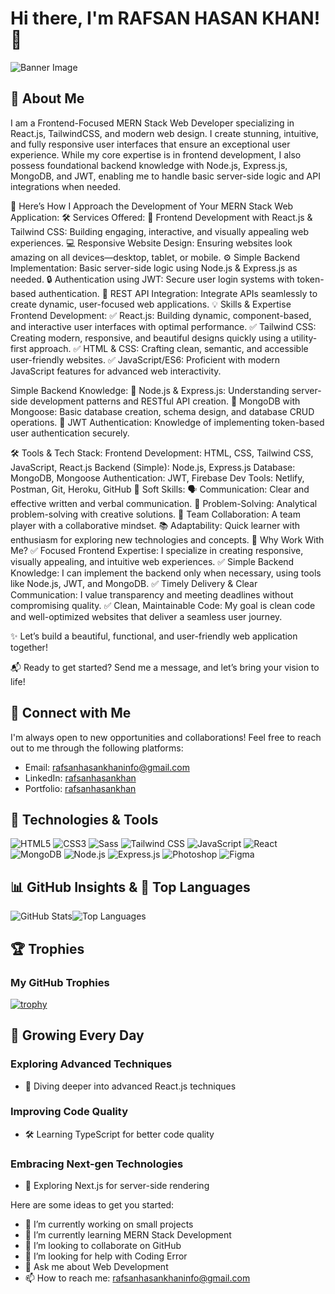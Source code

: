 # Hi there, I'm RAFSAN HASAN KHAN! 👋
![Banner Image](https://i.postimg.cc/26pb3Xyt/Banner-Rafsan.png)

## 🌟 About Me

I am a Frontend-Focused MERN Stack Web Developer specializing in React.js, TailwindCSS, and modern web design. I create stunning, intuitive, and fully responsive user interfaces that ensure an exceptional user experience. While my core expertise is in frontend development, I also possess foundational backend knowledge with Node.js, Express.js, MongoDB, and JWT, enabling me to handle basic server-side logic and API integrations when needed.

🚀 Here’s How I Approach the Development of Your MERN Stack Web Application:
🛠️ Services Offered:
🎨 Frontend Development with React.js & Tailwind CSS: Building engaging, interactive, and visually appealing web experiences.
💻 Responsive Website Design: Ensuring websites look amazing on all devices—desktop, tablet, or mobile.
⚙️ Simple Backend Implementation: Basic server-side logic using Node.js & Express.js as needed.
🔒 Authentication using JWT: Secure user login systems with token-based authentication.
🔗 REST API Integration: Integrate APIs seamlessly to create dynamic, user-focused web applications.
💡 Skills & Expertise
Frontend Development:
✅ React.js: Building dynamic, component-based, and interactive user interfaces with optimal performance.
✅ Tailwind CSS: Creating modern, responsive, and beautiful designs quickly using a utility-first approach.
✅ HTML & CSS: Crafting clean, semantic, and accessible user-friendly websites.
✅ JavaScript/ES6: Proficient with modern JavaScript features for advanced web interactivity.

Simple Backend Knowledge:
🔧 Node.js & Express.js: Understanding server-side development patterns and RESTful API creation.
🔧 MongoDB with Mongoose: Basic database creation, schema design, and database CRUD operations.
🔧 JWT Authentication: Knowledge of implementing token-based user authentication securely.

🛠️ Tools & Tech Stack:
Frontend Development: HTML, CSS, Tailwind CSS, JavaScript, React.js
Backend (Simple): Node.js, Express.js
Database: MongoDB, Mongoose
Authentication: JWT, Firebase
Dev Tools: Netlify, Postman, Git, Heroku, GitHub
🌟 Soft Skills:
🗣️ Communication: Clear and effective written and verbal communication.
🧠 Problem-Solving: Analytical problem-solving with creative solutions.
🤝 Team Collaboration: A team player with a collaborative mindset.
📚 Adaptability: Quick learner with enthusiasm for exploring new technologies and concepts.
💼 Why Work With Me?
✅ Focused Frontend Expertise: I specialize in creating responsive, visually appealing, and intuitive web experiences.
✅ Simple Backend Knowledge: I can implement the backend only when necessary, using tools like Node.js, JWT, and MongoDB.
✅ Timely Delivery & Clear Communication: I value transparency and meeting deadlines without compromising quality.
✅ Clean, Maintainable Code: My goal is clean code and well-optimized websites that deliver a seamless user journey.

✨ Let’s build a beautiful, functional, and user-friendly web application together!

📬 Ready to get started? Send me a message, and let’s bring your vision to life!


## 🤝 Connect with Me

I'm always open to new opportunities and collaborations! Feel free to reach out to me through the following platforms:

- Email: [rafsanhasankhaninfo@gmail.com](mailto:rafsanhasankhaninfo@gmail.com)
- LinkedIn: [rafsanhasankhan](https://www.linkedin.com/in/rafsanhasankhan/)
- Portfolio: [rafsanhasankhan](https://www.linkedin.com/in/rafsanhasankhan/)

## 🚀 Technologies & Tools
![HTML5](https://img.shields.io/badge/-HTML5-E34F26?logo=html5&logoColor=white&style=flat) ![CSS3](https://img.shields.io/badge/-CSS3-1572B6?logo=css3&logoColor=white&style=flat) ![Sass](https://img.shields.io/badge/-Sass-CC6699?logo=sass&logoColor=white&style=flat) ![Tailwind CSS](https://img.shields.io/badge/-Tailwind%20CSS-38B2AC?logo=tailwind-css&logoColor=white&style=flat) ![JavaScript](https://img.shields.io/badge/-JavaScript-F7DF1E?logo=javascript&logoColor=black&style=flat) ![React](https://img.shields.io/badge/-React-61DAFB?logo=react&logoColor=black&style=flat) ![MongoDB](https://img.shields.io/badge/-MongoDB-47A248?logo=mongodb&logoColor=white&style=flat) ![Node.js](https://img.shields.io/badge/-Node.js-339933?logo=node.js&logoColor=white&style=flat) ![Express.js](https://img.shields.io/badge/-Express.js-000000?logo=express&logoColor=white&style=flat)  ![Photoshop](https://img.shields.io/badge/-Photoshop-31A8FF?logo=adobephotoshop&logoColor=white&style=flat) ![Figma](https://img.shields.io/badge/-Figma-F24E1E?logo=figma&logoColor=white&style=flat)

## 📊 GitHub Insights  & 🚀 Top Languages

![GitHub Stats](https://github-readme-stats.vercel.app/api?username=rafsanhasankhan&show_icons=true&theme=radical)![Top Languages](https://github-readme-stats.vercel.app/api/top-langs/?username=rafsanhasankhan&layout=compact&theme=radical) 

## 🏆 Trophies

### My GitHub Trophies

[![trophy](https://github-profile-trophy.vercel.app/?username=your-github-username&theme=radical)](https://github.com/ryo-ma/github-profile-trophy)



## 🌱 Growing Every Day

### Exploring Advanced Techniques
- 🚀 Diving deeper into advanced React.js techniques

### Improving Code Quality
- 🛠️ Learning TypeScript for better code quality

### Embracing Next-gen Technologies
- 🌟 Exploring Next.js for server-side rendering

Here are some ideas to get you started:

- 🔭 I’m currently working on small projects
- 🌱 I’m currently learning MERN Stack Development
- 👯 I’m looking to collaborate on GitHub
- 🤔 I’m looking for help with Coding Error
- 💬 Ask me about Web Development
- 📫 How to reach me: [rafsanhasankhaninfo@gmail.com](mailto:rafsanhasankhaninfo@gmail.com)
